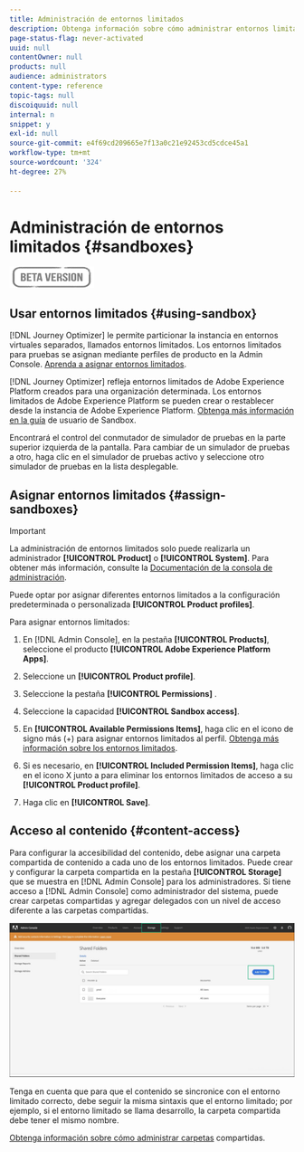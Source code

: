 ```yaml
---
title: Administración de entornos limitados
description: Obtenga información sobre cómo administrar entornos limitados
page-status-flag: never-activated
uuid: null
contentOwner: null
products: null
audience: administrators
content-type: reference
topic-tags: null
discoiquuid: null
internal: n
snippet: y
exl-id: null
source-git-commit: e4f69cd209665e7f13a0c21e92453cd5cdce45a1
workflow-type: tm+mt
source-wordcount: '324'
ht-degree: 27%

---
```


# Administración de entornos limitados {#sandboxes}

![](../assets/do-not-localize/badge.png)

## Usar entornos limitados {#using-sandbox}

[!DNL Journey Optimizer] le permite particionar la instancia en entornos virtuales separados, llamados entornos limitados.
Los entornos limitados para pruebas se asignan mediante perfiles de producto en la Admin Console. [Aprenda a asignar entornos limitados](permissions.md#create-product-profile).

[!DNL Journey Optimizer] refleja entornos limitados de Adobe Experience Platform creados para una organización determinada.
Los entornos limitados de Adobe Experience Platform se pueden crear o restablecer desde la instancia de Adobe Experience Platform. [Obtenga más información en la guía](https://experienceleague.adobe.com/docs/experience-platform/sandbox/ui/user-guide.html) de usuario de Sandbox.

Encontrará el control del conmutador de simulador de pruebas en la parte superior izquierda de la pantalla. Para cambiar de un simulador de pruebas a otro, haga clic en el simulador de pruebas activo y seleccione otro simulador de pruebas en la lista desplegable.

## Asignar entornos limitados {#assign-sandboxes}

>[!IMPORTANT]
>
> La administración de entornos limitados solo puede realizarla un administrador **[!UICONTROL Product]** o **[!UICONTROL System]**. Para obtener más información, consulte la [Documentación de la consola de administración](https://helpx.adobe.com/enterprise/admin-guide.html/enterprise/using/admin-roles.ug.html).

Puede optar por asignar diferentes entornos limitados a la configuración predeterminada o personalizada **[!UICONTROL Product profiles]**.

Para asignar entornos limitados:

1. En [!DNL Admin Console], en la pestaña **[!UICONTROL Products]**, seleccione el producto **[!UICONTROL Adobe Experience Platform Apps]**.

1. Seleccione un **[!UICONTROL Product profile]**.

1. Seleccione la pestaña **[!UICONTROL Permissions]** .

1. Seleccione la capacidad **[!UICONTROL Sandbox access]**.

1. En **[!UICONTROL Available Permissions Items]**, haga clic en el icono de signo más (+) para asignar entornos limitados al perfil. [Obtenga más información sobre los entornos limitados](https://experienceleague.adobe.com/docs/experience-platform/sandbox/home.html).

1. Si es necesario, en **[!UICONTROL Included Permission Items]**, haga clic en el icono X junto a para eliminar los entornos limitados de acceso a su **[!UICONTROL Product profile]**.

1. Haga clic en **[!UICONTROL Save]**.

## Acceso al contenido {#content-access}

Para configurar la accesibilidad del contenido, debe asignar una carpeta compartida de contenido a cada uno de los entornos limitados. Puede crear y configurar la carpeta compartida en la pestaña **[!UICONTROL Storage]** que se muestra en [!DNL Admin Console] para los administradores. Si tiene acceso a [!DNL Admin Console] como administrador del sistema, puede crear carpetas compartidas y agregar delegados con un nivel de acceso diferente a las carpetas compartidas.

![](../assets/do-not-localize/content_access.png)

Tenga en cuenta que para que el contenido se sincronice con el entorno limitado correcto, debe seguir la misma sintaxis que el entorno limitado; por ejemplo, si el entorno limitado se llama desarrollo, la carpeta compartida debe tener el mismo nombre.

[Obtenga información sobre cómo administrar carpetas](https://helpx.adobe.com/enterprise/admin-guide.html/enterprise/using/manage-adobe-storage.ug.html) compartidas.
